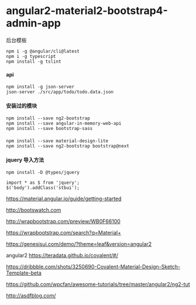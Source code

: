 # angular2-material2-bootstrap4-admin-app

后台模板

```
npm i -g @angular/cli@latest
npm i -g typescript
npm install -g tslint
```

#### api
```
npm install -g json-server
json-server ./src/app/todo/todo.data.json
```

#### 安装过的模块
```
npm install --save ng2-bootstrap
npm install --save angular-in-memory-web-api
npm install --save bootstrap-sass
```

####
```
npm install --save material-design-lite
npm install --save ng2-bootstrap bootstrap@next
```


#### jquery 导入方法
```
npm install -D @types/jquery
```
```
import * as $ from 'jquery';
$('body').addClass('stbui');
```


https://material.angular.io/guide/getting-started

http://bootswatch.com

http://wrapbootstrap.com/preview/WB0F66100

https://wrapbootstrap.com/search?q=Material+

https://genesisui.com/demo/?theme=leaf&version=angular2


angular2
https://teradata.github.io/covalent/#/

https://dribbble.com/shots/3250690-Covalent-Material-Design-Sketch-Template-beta

https://github.com/wpcfan/awesome-tutorials/tree/master/angular2/ng2-tut

http://asdfblog.com/
